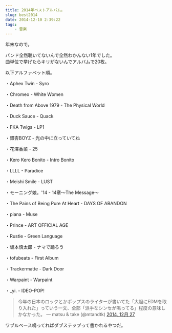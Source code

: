 ```yaml
---
title: 2014年ベストアルバム。
slug: best2014
date: 2014-12-10 2:39:22
tags:
    - 音楽
---
```

年末なので。

バンド全然聴いてないんで全然わかんない1年でした。  
曲単位で挙げたらキリがないんでアルバムで20枚。
<!--more-->

以下アルファベット順。

・Aphex Twin - Syro

・Chromeo - White Women

・Death from Above 1979 - The Physical World

・Duck Sauce - Quack

・FKA Twigs - LP1

・銀杏BOYZ - 光の中に立っていてね

・花澤香菜 - 25

・Kero Kero Bonito - Intro Bonito

・LLLL - Paradice

・Meishi Smile - LUST

・モーニング娘。'14 - 14章〜The Message〜

・The Pains of Being Pure At Heart - DAYS OF ABANDON

・piana - Muse

・Prince - ART OFFICIAL AGE

・Rustie - Green Language

・坂本慎太郎 - ナマで踊ろう

・tofubeats - First Album

・Trackermatte - Dark Door

・Warpaint - Warpaint

・_yi. - IDEO-POP!

<blockquote class="twitter-tweet" lang="ja">
今年の日本のロックとかポップスのライターが書いてた「大胆にEDMを取り入れた」っていう一文、全部「派手なシンセが鳴ってる」程度の意味しかなかった。
— matsu &amp; take (@mtandtk) <a href="https://twitter.com/mtandtk/status/548794961886314496">2014, 12月 27</a></blockquote>
<script src="//platform.twitter.com/widgets.js" async="" charset="utf-8"></script>

ワブルベース鳴ってればダブステップって書かれるやつだ。
